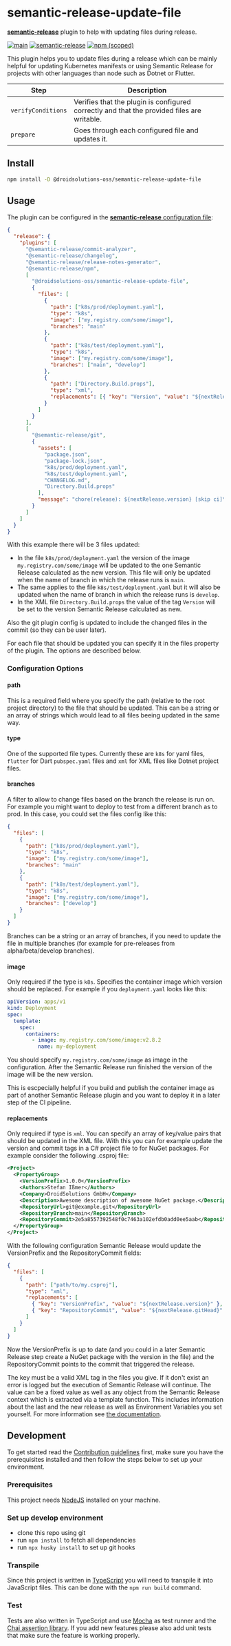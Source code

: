 # semantic-release-update-file

[**semantic-release**](https://github.com/semantic-release/semantic-release) plugin to help with updating files during release.

[![main](https://github.com/droidsolutions/semantic-release-update-file/actions/workflows/main.yml/badge.svg)](https://github.com/droidsolutions/semantic-release-update-file/actions/workflows/main.yml)
[![semantic-release](https://img.shields.io/badge/%20%20%F0%9F%93%A6%F0%9F%9A%80-semantic--release-e10079.svg)](https://github.com/semantic-release/semantic-release)
[![npm (scoped)](https://img.shields.io/npm/v/@droidsolutions-oss/semantic-release-update-file)](https://www.npmjs.com/package/@droidsolutions-oss/semantic-release-update-file)

This plugin helps you to update files during a release which can be mainly helpful for updating Kubernetes manifests or using Semantic Release for projects with other languages than node such as Dotnet or Flutter.

| Step               | Description                                                                                |
| ------------------ | ------------------------------------------------------------------------------------------ |
| `verifyConditions` | Verifies that the plugin is configured correctly and that the provided files are writable. |
| `prepare`          | Goes through each configured file and updates it.                                          |

## Install

```bash
npm install -D @droidsolutions-oss/semantic-release-update-file
```

## Usage

The plugin can be configured in the [**semantic-release** configuration file](https://github.com/semantic-release/semantic-release/blob/master/docs/usage/configuration.md#configuration):

```json
{
  "release": {
    "plugins": [
      "@semantic-release/commit-analyzer",
      "@semantic-release/changelog",
      "@semantic-release/release-notes-generator",
      "@semantic-release/npm",
      [
        "@droidsolutions-oss/semantic-release-update-file",
        {
          "files": [
            {
              "path": ["k8s/prod/deployment.yaml"],
              "type": "k8s",
              "image": ["my.registry.com/some/image"],
              "branches": "main"
            },
            {
              "path": ["k8s/test/deployment.yaml"],
              "type": "k8s",
              "image": ["my.registry.com/some/image"],
              "branches": ["main", "develop"]
            },
            {
              "path": ["Directory.Build.props"],
              "type": "xml",
              "replacements": [{ "key": "Version", "value": "${nextRelease.version}" }]
            }
          ]
        }
      ],
      [
        "@semantic-release/git",
        {
          "assets": [
            "package.json",
            "package-lock.json",
            "k8s/prod/deployment.yaml",
            "k8s/test/deployment.yaml",
            "CHANGELOG.md",
            "Directory.Build.props"
          ],
          "message": "chore(release): ${nextRelease.version} [skip ci]\n\n${nextRelease.notes}"
        }
      ]
    ]
  }
}
```

With this example there will be 3 files updated:

- In the file `k8s/prod/deployment.yaml` the version of the image `my.registry.com/some/image` will be updated to the one Semantic Release calculated as the new version. This file will only be updated when the name of branch in which the release runs is `main`.
- The same applies to the file `k8s/test/deployment.yaml` but it will also be updated when the name of branch in which the release runs is `develop`.
- In the XML file `Directory.Build.props` the value of the tag `Version` will be set to the version Semantic Release calculated as new.

Also the git plugin config is updated to include the changed files in the commit (so they can be user later).

For each file that should be updated you can specify it in the files property of the plugin. The options are described below.

### Configuration Options

#### path

This is a required field where you specify the path (relative to the root project directory) to the file that should be updated. This can be a string or an array of strings which would lead to all files beeing updated in the same way.

#### type

One of the supported file types. Currently these are `k8s` for yaml files, `flutter` for Dart `pubspec.yaml` files and `xml` for XML files like Dotnet project files.

#### branches

A filter to allow to change files based on the branch the release is run on. For example you might want to deploy to test from a different branch as to prod. In this case, you could set the files config like this:

```json
{
  "files": [
    {
      "path": ["k8s/prod/deployment.yaml"],
      "type": "k8s",
      "image": ["my.registry.com/some/image"],
      "branches": "main"
    },
    {
      "path": ["k8s/test/deployment.yaml"],
      "type": "k8s",
      "image": ["my.registry.com/some/image"],
      "branches": ["develop"]
    }
  ]
}
```

Branches can be a string or an array of branches, if you need to update the file in multiple branches (for example for pre-releases from alpha/beta/develop branches).

#### image

Only required if the type is `k8s`. Specifies the container image which version should be replaced. For example if you `deployment.yaml` looks like this:

```yaml
apiVersion: apps/v1
kind: Deployment
spec:
  template:
    spec:
      containers:
        - image: my.registry.com/some/image:v2.8.2
          name: my-deployment
```

You should specify `my.registry.com/some/image` as image in the configuration. After the Semantic Release run finished the version of the image will be the new version.

This is escpecially helpful if you build and publish the container image as part of another Semantic Release plugin and you want to deploy it in a later step of the CI pipeline.

#### replacements

Only required if type is `xml`. You can specify an array of key/value pairs that should be updated in the XML file. With this you can for example update the version and commit tags in a C# project file to for NuGet packages. For example consider the following .csproj file:

```xml
<Project>
  <PropertyGroup>
    <VersionPrefix>1.0.0</VersionPrefix>
    <Authors>Stefan Ißmer</Authors>
    <Company>DroidSolutions GmbH</Company>
    <Description>Awesome description of awesome NuGet package.</Description>
    <RepositoryUrl>git@example.git</RepositoryUrl>
    <RepositoryBranch>main</RepositoryBranch>
    <RepositoryCommit>2e5a8557392548f0c7463a102efdb0add0ee5aab</RepositoryCommit>
  </PropertyGroup>
</Project>
```

With the following configuration Semantic Release would update the VersionPrefix and the RepositoryCommit fields:

```json
{
  "files": [
    {
      "path": ["path/to/my.csproj"],
      "type": "xml",
      "replacements": [
        { "key": "VersionPrefix", "value": "${nextRelease.version}" },
        { "key": "RepositoryCommit", "value": "${nextRelease.gitHead}" }
      ]
    }
  ]
}
```

Now the VersionPrefix is up to date (and you could in a later Semantic Release step create a NuGet package with the version in the file) and the RepositoryCommit points to the commit that triggered the release.

The key must be a valid XML tag in the files you give. If it don't exist an error is logged but the execution of Semantic Release will continue. The value can be a fixed value as well as any object from the Semantic Release context which is extracted via a template function. This includes information about the last and the new release as well as Environment Variables you set yourself. For more information see [the documentation](https://semantic-release.gitbook.io/semantic-release/developer-guide/plugin#context).

## Development

To get started read the [Contribution guidelines](./CONTRIBUTING.md) first, make sure you have the prerequisites installed and then follow the steps below to set up your environment.

### Prerequisites

This project needs [NodeJS](https://nodejs.org/) installed on your machine.

### Set up develop environment

- clone this repo using git
- run `npm install` to fetch all dependencies
- run `npx husky install` to set up git hooks

### Transpile

Since this project is written in [TypeScript](https://www.typescriptlang.org/) you will need to transpile it into JavaScript files. This can be done with the `npm run build` command.

### Test

Tests are also written in TypeScript and use [Mocha](https://mochajs.org/) as test runner and the [Chai assertion library](https://www.chaijs.com/). If you add new features please also add unit tests that make sure the feature is working properly.